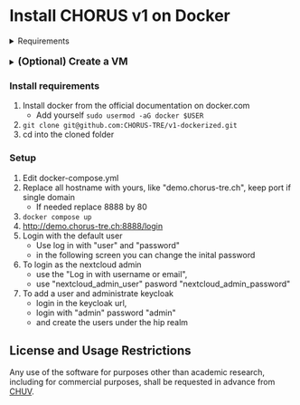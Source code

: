 # Install CHORUS v1 on Docker

<details>
  <summary>Requirements</summary>
  
- Ubuntu 22.04 or 24.04
    - (Only OS tested, other linux with cgroups v2 might work)
- 500Gb Storage
- 64Gb Ram
- Docker with root access 
    - (container must run in privileged mode)
</details>

<br>

<details>
  <summary><b style="font-size:1.25em;">(Optional) Create a VM</b></summary>
  
### Heading
1. Create a VM
    - Ubuntu 22.04 or 24.04
    - 500Gb Hard disk
    - 64Gb Ram
    - 16 VCPU
    - Assign a public IP
    - Create a domain name, eg "demo.chorus-tre.ch"
    - Connect via ssh
2. Create a user with sudo privileges, ie "chorus"
3. Login as "chorus"

</details>

### Install requirements
1. Install docker from the official documentation on docker.com
    - Add yourself `sudo usermod -aG docker $USER`
2. `git clone git@github.com:CHORUS-TRE/v1-dockerized.git`
3. cd into the cloned folder 

### Setup
1. Edit docker-compose.yml
2. Replace all hostname with yours, like "demo.chorus-tre.ch", keep port if single domain
    - If needed replace 8888 by 80
3. `docker compose up`
4. http://demo.chorus-tre.ch:8888/login
5. Login with the default user
    - Use log in with "user" and "password"
    - in the following screen you can change the inital password
6. To login as the nextcloud admin
    - use the "Log in with username or email", 
    - use "nextcloud_admin_user" pasword "nextcloud_admin_password"
7. To add a user and administrate keycloak
    - login in the keycloak url, 
    - login with "admin" password "admin" 
    - and create the users under the hip realm

## License and Usage Restrictions

Any use of the software for purposes other than academic research, including for commercial purposes, shall be requested in advance from [CHUV](mailto:pactt.legal@chuv.ch).

